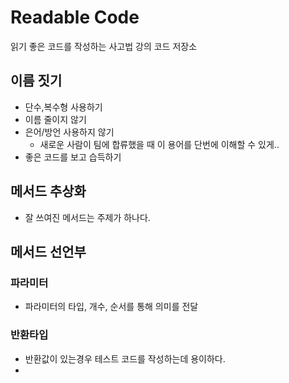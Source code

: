 # Readable Code
읽기 좋은 코드를 작성하는 사고법 강의 코드 저장소

## 이름 짓기

+ 단수,복수형 사용하기  
+ 이름 줄이지 않기
+ 은어/방언 사용하지 않기
  + 새로운 사람이 팀에 합류했을 때 이 용어를 단번에 이해할 수 있게..  
+ 좋은 코드를 보고 습득하기

## 메서드 추상화 

+ 잘 쓰여진 메서드는 주제가 하나다.

## 메서드 선언부 

### 파라미터 
+ 파라미터의 타입, 개수, 순서를 통해 의미를 전달

### 반환타입 
+ 반환값이 있는경우 테스트 코드를 작성하는데 용이하다. 
+ 